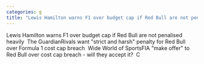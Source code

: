 ```yaml
---
categories: g
title: "Lewis Hamilton warns F1 over budget cap if Red Bull are not penalised heavily  The Guardian"
---
```

Lewis Hamilton warns F1 over budget cap if Red Bull are not penalised heavily&nbsp;&nbsp;The GuardianRivals want "strict and harsh" penalty for Red Bull over Formula 1 cost cap breach&nbsp;&nbsp;Wide World of SportsFIA "make offer" to Red Bull over cost cap breach - will they accept it?&nbsp;&nbsp;C